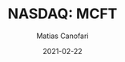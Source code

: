---
type: "report"
paper: "MCFT_Matias_Canofari.pdf"
author: "Matias Canofari"
company: "MasterCraft Boat Holdings, Inc."
date: "2021-02-22"
summary: "MasterCraft Boat Holdings, Inc. (“MasterCraft Holdings” or “the Company”) is the leading designer, manufacturer, and marketer of recreational powerboats and operates with dealers in thirty- seven countries. MasterCraft Holdings has four brands which they sell under – MasterCraft, NauticStar, Crest, and Aviara. Each brand is tailored towards a category in the recreational powerboat market from performance sportboats to outboard bay boats."
title: "NASDAQ: MCFT"
--- 